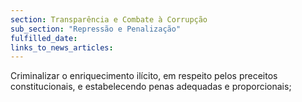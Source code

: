 ```yaml
---
section: Transparência e Combate à Corrupção
sub_section: "Repressão e Penalização"
fulfilled_date:
links_to_news_articles:
---
```


Criminalizar o enriquecimento ilícito, em respeito pelos preceitos constitucionais, e estabelecendo penas adequadas e proporcionais;